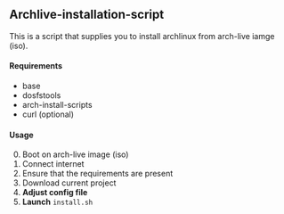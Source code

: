 ## Archlive-installation-script
This is a script that supplies you to install archlinux from arch-live iamge (iso).

#### Requirements
- base
- dosfstools
- arch-install-scripts
- curl (optional)

#### Usage

0) Boot on arch-live image (iso)
1) Connect internet
2) Ensure that the requirements are present
3) Download current project
4) **Adjust config file**
5) **Launch** `install.sh`
